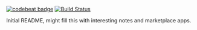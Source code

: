 [![codebeat badge](https://codebeat.co/badges/2337e7f1-16d8-4bd4-8a03-d73b234aa81e)](https://codebeat.co/projects/github-com-patrickfis-java-ee-testing-master)
[![Build Status](https://travis-ci.org/PatrickFis/Java-EE-Testing.svg?branch=master)](https://travis-ci.org/PatrickFis/Java-EE-Testing)

Initial README, might fill this with interesting notes and marketplace apps.
